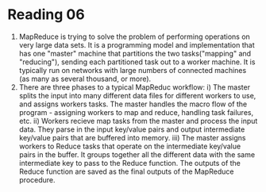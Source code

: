 Reading 06
===========

1. MapReduce is trying to solve the problem of performing operations on very large data sets. It is a programming model and implementation that has one "master" machine that partitions the two tasks("mapping" and "reducing"), sending each partitioned task out to a worker machine. It is typically run on networks with large numbers of connected machines (as many as several thousand, or more).
2. There are three phases to a typical MapReduc workflow: 
    i) The master splits the input into many different data files for different workers to use, and assigns workers tasks. The master handles the macro flow of the program - assigning workers to map and reduce, handling task failures, etc.
    ii) Workers recieve map tasks from the master and process the input data. They parse in the input key/value pairs and output intermediate key/value pairs that are buffered into memory.
    iii) The master assigns workers to Reduce tasks that operate on the intermediate key/value pairs in the buffer. It groups together all the different data with the same intermediate key to pass to the Reduce function. The outputs of the Reduce function are saved as the final outputs of the MapReduce procedure.
